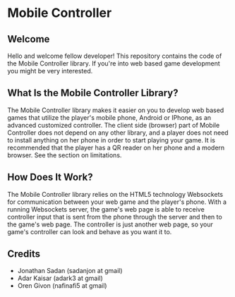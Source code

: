 Mobile Controller
=================

Welcome
--------
Hello and welcome fellow developer! This repository contains the code of the Mobile Controller library. If you're into web based
game development you might be very interested.

What Is the Mobile Controller Library?
--------------------------------------
The Mobile Controller library makes it easier on you to develop web based games that utilize the player's mobile phone, Android or IPhone, as an advanced customized controller. The client side (browser) part of Mobile Controller does not depend on any other library, and a player does not need to install anything on her phone in order to start playing your game. It is recommended that the player has a QR reader on her phone and a modern browser. See the section on limitations.

How Does It Work?
-----------------
The Mobile Controller library relies on the HTML5 technology Websockets for communication between your web game and the player's phone. With a running Websockets server, the game's web page is able to receive controller input that is sent from the phone through the server and then to the game's web page. The controller is just another web page, so your game's controller can look and behave as you want it to.

Credits
-------
* Jonathan Sadan (sadanjon at gmail)
* Adar Kaisar (adark3 at gmail)
* Oren Givon (nafinafi5 at gmail)